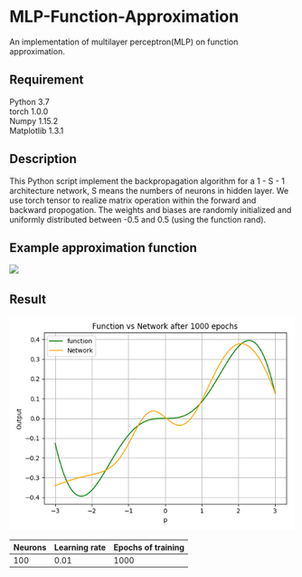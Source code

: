 # MLP-Function-Approximation
An implementation of multilayer perceptron(MLP) on function approximation.

## Requirement
Python 3.7  
torch 1.0.0  
Numpy 1.15.2  
Matplotlib 1.3.1  

## Description
This Python script implement the backpropagation algorithm for a 1 - S - 1 architecture network, S means the numbers of neurons in hidden layer. We use torch tensor to realize matrix operation within the forward and backward propogation. The weights and biases are randomly initialized and uniformly distributed between -0.5 and 0.5 (using the function rand).

## Example approximation function
<img src="http://chart.googleapis.com/chart?cht=tx&chl= g(p) = 0.1 * p^{2} * sin(p) for -3\leq p \leq 3" style="border:none;">


## Result
![enter image description here](https://github.com/isthatyoung/MLP-Function-Approximation/blob/master/result/approximate_function.png)  

|Neurons |Learning rate | Epochs of training| 
|------|----------|---|
|100|0.01|1000|